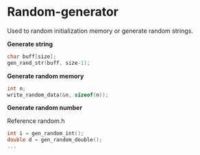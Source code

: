 # Random-generator
Used to random initialization memory or generate random strings.

**Generate string**

```c
char buff[size];
gen_rand_str(buff, size-1);
```

**Generate random memory**

```c
int n;
write_random_data(&n, sizeof(n));
```

**Generate random number**

Reference random.h

```c
int i = gen_random_int();
double d = gen_random_double();
...
```

